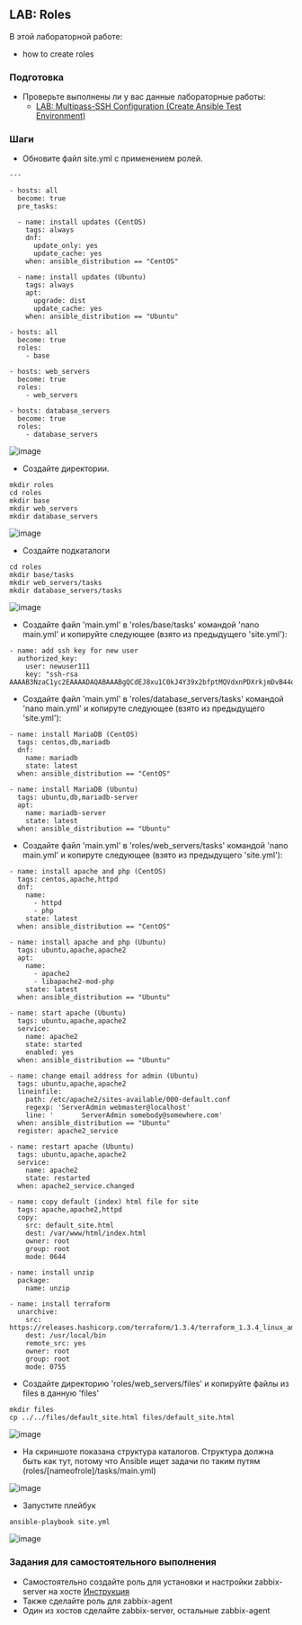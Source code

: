 ## LAB: Roles

В этой лабораторной работе:
- how to create roles 

### Подготовка

- Проверьте выполнены ли у вас данные лабораторные работы:
  - [LAB: Multipass-SSH Configuration (Create Ansible Test Environment)](https://github.com/gulyaeve/ansible_labs/blob/main/Multipass-SSH-Configuration.md)

### Шаги

- Обновите файл site.yml с применением ролей.

```
---

- hosts: all
  become: true
  pre_tasks:

  - name: install updates (CentOS)
    tags: always
    dnf:
      update_only: yes
      update_cache: yes
    when: ansible_distribution == "CentOS"

  - name: install updates (Ubuntu)
    tags: always
    apt:
      upgrade: dist
      update_cache: yes
    when: ansible_distribution == "Ubuntu"

- hosts: all
  become: true
  roles:
    - base

- hosts: web_servers
  become: true
  roles:
    - web_servers

- hosts: database_servers
  become: true
  roles:
    - database_servers
```

![image](https://user-images.githubusercontent.com/10358317/202458768-ffbc6907-4659-4a43-8629-454f0b4a9a7f.png)

- Создайте директории.

```
mkdir roles
cd roles
mkdir base
mkdir web_servers
mkdir database_servers
```

![image](https://user-images.githubusercontent.com/10358317/202450210-f6f6f3c4-7a50-4680-bce9-13cad264655d.png)

- Создайте подкаталоги

```
cd roles
mkdir base/tasks
mkdir web_servers/tasks
mkdir database_servers/tasks
```

![image](https://user-images.githubusercontent.com/10358317/202452013-eaa1b281-cc1f-4259-b29d-73bf98ba4dad.png)

- Создайте файл 'main.yml' в 'roles/base/tasks' командой 'nano main.yml' и копируйте следующее (взято из предыдущего 'site.yml'):

```
- name: add ssh key for new user
  authorized_key:
    user: newuser111
    key: "ssh-rsa AAAAB3NzaC1yc2EAAAADAQABAAABgQCdEJ8xu1C0kJ4Y39x2bfptMQVdxnPDXrkjmDvB44oDV78yKWg/0B/kacMqiEaaiEyAedHlk>
```

- Создайте файл 'main.yml' в 'roles/database_servers/tasks' командой 'nano main.yml' и копируте следующее (взято из предыдущего 'site.yml'):

```
- name: install MariaDB (CentOS)
  tags: centos,db,mariadb
  dnf:
    name: mariadb
    state: latest
  when: ansible_distribution == "CentOS"

- name: install MariaDB (Ubuntu)
  tags: ubuntu,db,mariadb-server
  apt:
    name: mariadb-server
    state: latest
  when: ansible_distribution == "Ubuntu"
```

- Создайте файл 'main.yml' в 'roles/web_servers/tasks' командой 'nano main.yml' и копируте следующее (взято из предыдущего 'site.yml'):

```
- name: install apache and php (CentOS)
  tags: centos,apache,httpd
  dnf:
    name:
      - httpd
      - php
    state: latest
  when: ansible_distribution == "CentOS"

- name: install apache and php (Ubuntu)
  tags: ubuntu,apache,apache2
  apt:
    name:
      - apache2
      - libapache2-mod-php
    state: latest
  when: ansible_distribution == "Ubuntu"
  
- name: start apache (Ubuntu)
  tags: ubuntu,apache,apache2
  service:
    name: apache2
    state: started
    enabled: yes
  when: ansible_distribution == "Ubuntu"
  
- name: change email address for admin (Ubuntu)
  tags: ubuntu,apache,apache2
  lineinfile:
    path: /etc/apache2/sites-available/000-default.conf
    regexp: 'ServerAdmin webmaster@localhost'
    line: '       ServerAdmin somebody@somewhere.com'
  when: ansible_distribution == "Ubuntu"
  register: apache2_service

- name: restart apache (Ubuntu)
  tags: ubuntu,apache,apache2
  service:
    name: apache2
    state: restarted
  when: apache2_service.changed
  
- name: copy default (index) html file for site
  tags: apache,apache2,httpd
  copy:
    src: default_site.html
    dest: /var/www/html/index.html
    owner: root
    group: root
    mode: 0644    
    
- name: install unzip
  package:
    name: unzip

- name: install terraform
  unarchive:
    src: https://releases.hashicorp.com/terraform/1.3.4/terraform_1.3.4_linux_amd64.zip
    dest: /usr/local/bin
    remote_src: yes
    owner: root
    group: root
    mode: 0755  
```

- Создайте директорию 'roles/web_servers/files' и копируйте фaйлы из files в данную 'files'

```
mkdir files
cp ../../files/default_site.html files/default_site.html
```

![image](https://user-images.githubusercontent.com/10358317/202455685-4becaa8e-6164-42bb-80f7-18471b21478d.png)

- На скриншоте показана структура каталогов. Структура должна быть как тут, потому что Ansible ищет задачи по таким путям (roles/[nameofrole]/tasks/main.yml)

![image](https://user-images.githubusercontent.com/10358317/202458020-39562296-fb49-4fec-94cc-e071e29a2c9a.png)

- Запустите плейбук

```
ansible-playbook site.yml
```

![image](https://user-images.githubusercontent.com/10358317/202458341-cd28db4c-4ba2-4b0b-8edd-0b245d4f6f07.png)

### Задания для самостоятельного выполнения

- Самостоятельно создайте роль для установки и настройки zabbix-server на хосте [Инструкция](https://www.zabbix.com/download?zabbix=7.2&os_distribution=ubuntu&os_version=24.04&components=server_frontend_agent&db=mysql&ws=apache)
- Также сделайте роль для zabbix-agent
- Один из хостов сделайте zabbix-server, остальные zabbix-agent
